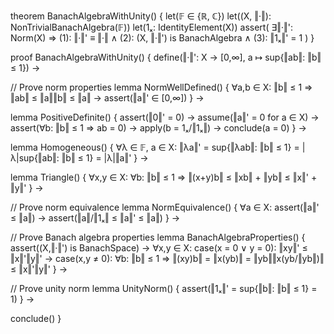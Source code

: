 theorem BanachAlgebraWithUnity() {
  let(𝔽 ∈ {ℝ, ℂ})
  let((X, ‖·‖): NonTrivialBanachAlgebra(𝔽))
  let(1ₓ: IdentityElement(X))
  assert(
    ∃‖·‖': Norm(X) ⇒
    (1): ‖·‖' ≡ ‖·‖ ∧
    (2): (X, ‖·‖') is BanachAlgebra ∧
    (3): ‖1ₓ‖' = 1
  )
}

proof BanachAlgebraWithUnity() {
  define(‖·‖': X → [0,∞], a ↦ sup{‖ab‖: ‖b‖ ≤ 1}) →
  
  // Prove norm properties
  lemma NormWellDefined() {
    ∀a,b ∈ X: ‖b‖ ≤ 1 ⇒ ‖ab‖ ≤ ‖a‖‖b‖ ≤ ‖a‖ →
    assert(‖a‖' ∈ [0,∞])
  } →

  lemma PositiveDefinite() {
    assert(‖0‖' = 0) →
    assume(‖a‖' = 0 for a ∈ X) →
    assert(∀b: ‖b‖ ≤ 1 ⇒ ab = 0) →
    apply(b = 1ₓ/‖1ₓ‖) →
    conclude(a = 0)
  } →

  lemma Homogeneous() {
    ∀λ ∈ 𝔽, a ∈ X:
    ‖λa‖' = sup{‖λab‖: ‖b‖ ≤ 1} =
    |λ|sup{‖ab‖: ‖b‖ ≤ 1} =
    |λ|‖a‖'
  } →

  lemma Triangle() {
    ∀x,y ∈ X:
    ∀b: ‖b‖ ≤ 1 ⇒
    ‖(x+y)b‖ ≤ ‖xb‖ + ‖yb‖ ≤ ‖x‖' + ‖y‖'
  } →

  // Prove norm equivalence
  lemma NormEquivalence() {
    ∀a ∈ X:
    assert(‖a‖' ≤ ‖a‖) →
    assert(‖a‖/‖1ₓ‖ ≤ ‖a‖' ≤ ‖a‖)
  } →

  // Prove Banach algebra properties
  lemma BanachAlgebraProperties() {
    assert((X,‖·‖') is BanachSpace) →
    ∀x,y ∈ X:
    case(x = 0 ∨ y = 0): ‖xy‖' ≤ ‖x‖'‖y‖' →
    case(x,y ≠ 0):
      ∀b: ‖b‖ ≤ 1 ⇒
      ‖(xy)b‖ = ‖x(yb)‖ = ‖yb‖‖x(yb/‖yb‖)‖ ≤ ‖x‖'‖y‖'
  } →

  // Prove unity norm
  lemma UnityNorm() {
    assert(‖1ₓ‖' = sup{‖b‖: ‖b‖ ≤ 1} = 1)
  } →

  conclude()
}